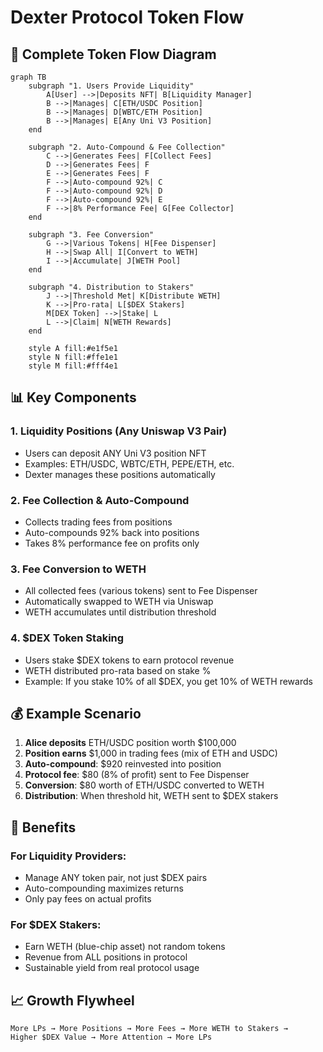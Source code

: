 # Dexter Protocol Token Flow

## 🔄 Complete Token Flow Diagram

```mermaid
graph TB
    subgraph "1. Users Provide Liquidity"
        A[User] -->|Deposits NFT| B[Liquidity Manager]
        B -->|Manages| C[ETH/USDC Position]
        B -->|Manages| D[WBTC/ETH Position]
        B -->|Manages| E[Any Uni V3 Position]
    end
    
    subgraph "2. Auto-Compound & Fee Collection"
        C -->|Generates Fees| F[Collect Fees]
        D -->|Generates Fees| F
        E -->|Generates Fees| F
        F -->|Auto-compound 92%| C
        F -->|Auto-compound 92%| D
        F -->|Auto-compound 92%| E
        F -->|8% Performance Fee| G[Fee Collector]
    end
    
    subgraph "3. Fee Conversion"
        G -->|Various Tokens| H[Fee Dispenser]
        H -->|Swap All| I[Convert to WETH]
        I -->|Accumulate| J[WETH Pool]
    end
    
    subgraph "4. Distribution to Stakers"
        J -->|Threshold Met| K[Distribute WETH]
        K -->|Pro-rata| L[$DEX Stakers]
        M[DEX Token] -->|Stake| L
        L -->|Claim| N[WETH Rewards]
    end
    
    style A fill:#e1f5e1
    style N fill:#ffe1e1
    style M fill:#fff4e1
```

## 📊 Key Components

### 1. **Liquidity Positions** (Any Uniswap V3 Pair)
- Users can deposit ANY Uni V3 position NFT
- Examples: ETH/USDC, WBTC/ETH, PEPE/ETH, etc.
- Dexter manages these positions automatically

### 2. **Fee Collection & Auto-Compound**
- Collects trading fees from positions
- Auto-compounds 92% back into positions
- Takes 8% performance fee on profits only

### 3. **Fee Conversion to WETH**
- All collected fees (various tokens) sent to Fee Dispenser
- Automatically swapped to WETH via Uniswap
- WETH accumulates until distribution threshold

### 4. **$DEX Token Staking**
- Users stake $DEX tokens to earn protocol revenue
- WETH distributed pro-rata based on stake %
- Example: If you stake 10% of all $DEX, you get 10% of WETH rewards

## 💰 Example Scenario

1. **Alice deposits** ETH/USDC position worth $100,000
2. **Position earns** $1,000 in trading fees (mix of ETH and USDC)
3. **Auto-compound**: $920 reinvested into position
4. **Protocol fee**: $80 (8% of profit) sent to Fee Dispenser
5. **Conversion**: $80 worth of ETH/USDC converted to WETH
6. **Distribution**: When threshold hit, WETH sent to $DEX stakers

## 🎯 Benefits

### For Liquidity Providers:
- Manage ANY token pair, not just $DEX pairs
- Auto-compounding maximizes returns
- Only pay fees on actual profits

### For $DEX Stakers:
- Earn WETH (blue-chip asset) not random tokens
- Revenue from ALL positions in protocol
- Sustainable yield from real protocol usage

## 📈 Growth Flywheel

```
More LPs → More Positions → More Fees → More WETH to Stakers → 
Higher $DEX Value → More Attention → More LPs
```